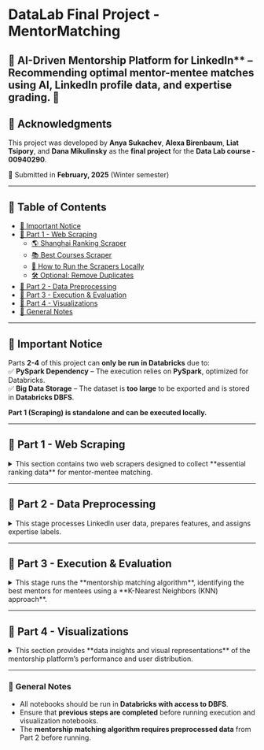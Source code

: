 # DataLab Final Project - MentorMatching  
🚀 AI-Driven Mentorship Platform for LinkedIn** – Recommending optimal mentor-mentee matches using AI, LinkedIn profile data, and expertise grading. 🚀
---

## 📜 Acknowledgments  
This project was developed by **Anya Sukachev**, **Alexa Birenbaum**, **Liat Tsipory**, and **Dana Mikulinsky** as the **final project** for the **Data Lab course - 00940290**.  

🚀 Submitted in **February, 2025** (Winter semester)  

---

## 📑 Table of Contents  
- [📢 Important Notice](#-important-notice)  
- [📌 Part 1 - Web Scraping](#-part-1---web-scraping)  
  - [🌎 Shanghai Ranking Scraper](#-shanghai-ranking-scraper)  
  - [📚 Best Courses Scraper](#-best-courses-scraper)  
  - [🚀 How to Run the Scrapers Locally](#-how-to-run-the-scrapers-locally)  
  - [🛠️ Optional: Remove Duplicates](#-optional-remove-duplicates)  
- [📌 Part 2 - Data Preprocessing](#-part-2---data-preprocessing)  
- [📌 Part 3 - Execution & Evaluation](#-part-3---execution--evaluation)  
- [📌 Part 4 - Visualizations](#-part-4---visualizations)  
- [🔹 General Notes](#-general-notes)  


---

## 📢 Important Notice  
Parts **2-4** of this project can **only be run in Databricks** due to:  
✅ **PySpark Dependency** – The execution relies on **PySpark**, optimized for Databricks.  
✅ **Big Data Storage** – The dataset is **too large** to be exported and is stored in **Databricks DBFS**.  

**Part 1 (Scraping) is standalone and can be executed locally.**  

---
## 📌 Part 1 - Web Scraping  
<details>
<summary> This section contains two web scrapers designed to collect **essential ranking data** for mentor-mentee matching.  </summary>

<details>
  <summary>🌎 Shanghai Ranking Scraper (Click to expand)</summary>

Scrapes university ranking data from **[Shanghai Ranking](https://www.shanghairanking.com/)**, including:  
- **Academic Ranking of World Universities (ARWU) – 2024**  
- **Global Ranking of Sport Science Schools and Departments – 2024**  
- **Global Ranking of Academic Subjects (GRAS) – 2024**  

This data is used to **score the education level** of users based on the institution they attended.  
</details>  

<details>
  <summary>📚 Best Courses Scraper (Click to expand)</summary>

Collects a ranked list of top courses from **[Class Central](https://www.classcentral.com/collection/top-free-online-courses)**, providing insight into popular courses.  
- Helps assess **educational background** beyond traditional degrees.  

Both scrapers were built using **Selenium** and can be executed independently on any system with Python installed.  
</details>  
---

## 🚀 How to Run the Scrapers Locally  

### 1️⃣ Clone the Repository  
First, clone this repository to your local machine using:  

```sh
git clone https://github.com/your-username/DataLab_MentorMatching.git
cd DataLab_MentorMatching/part\ 1\ -\ scraping
```

### 2️⃣ Install Dependencies  
Ensure you have Python **3.8+** installed, then install the required dependencies:  

```sh
pip install -r requirements.txt
```

### 3️⃣ Run the Scrapers  

<details>
  <summary>📊 Shanghai Rankings Scraper</summary>

To scrape **Academic Rankings**, run:  

```sh
python scrape_shanghai.py
```

This will generate:  
- `academic_ranking_world_universities.csv` (ARWU 2024 university rankings)  
- `sport_science_ranking.csv` (Global ranking of sport science schools, if enabled in the script)  
</details>  

<details>
  <summary>📌 Categorized Shanghai Rankings Scraper (GRAS 2024)</summary>

To scrape **Global Ranking of Academic Subjects (GRAS) 2024**, run:  

```sh
python scrape_categories.py
```

This will generate:  
- `categorized_rankings.csv` (Category-based university rankings)  
</details>  

<details>
  <summary>📚 Best Courses Scraper (Class Central)</summary>

To scrape **top free online courses**, run:  

```sh
python scrape_courses.py
```

This will generate:  
- `top_courses.csv` (A list of the best free courses)  
</details>  

---

## 🛠️ Optional: Remove Duplicates  
If necessary, you can remove duplicates from the academic rankings dataset by running:  

```sh
python dups.py
```

---

## 🔹 Notes  
- **Shanghai Rankings** scraping relies on **Selenium**, so you must have **ChromeDriver** installed. The script automatically installs it via `webdriver-manager`.  
- **Class Central Scraper** uses Selenium and requires Chrome. It will load all courses dynamically by interacting with the "Load More" button.  
- Output files will be saved in the same directory as the script.  
</details>

---

## 📌 Part 2 - Data Preprocessing  
<details>
<summary>This stage processes LinkedIn user data, prepares features, and assigns expertise labels.  </summary>

### **How to Run**  
1️⃣ Upload the notebooks into a **Databricks Workspace**.  
2️⃣ Ensure access to **DBFS storage** for reading the datasets.  
3️⃣ Open and run each notebook in the specified order.  

### **Notebooks**  

- **`create users features.ipynb`** → Extracts and preprocesses user profile features from LinkedIn datasets.  
- **`expertise-level label assigning.ipynb`** → Assigns expertise scores to users based on education, work experience, and ranking data.  
- **`meta-industries labels assigning.ipynb`** → Categorizes users into broader industry groups using predefined meta-industry labels.  
</details>

---

## 📌 Part 3 - Execution & Evaluation  
<details>
<summary>This stage runs the **mentorship matching algorithm**, identifying the best mentors for mentees using a **K-Nearest Neighbors (KNN) approach**.  </summary>

### **How to Run**  
1️⃣ Upload the notebooks into a **Databricks Workspace**.  
2️⃣ Ensure all preprocessing steps from **Part 2** are completed.  
3️⃣ Open and execute the notebooks in the specified order.  

### **Notebooks**  

- **`Find mentors (KNN).ipynb`** → Implements the **K-Nearest Neighbors (KNN) algorithm** to find the most suitable mentors for a given user.  
- **`Mentors Matching Demo.ipynb`** → Demonstrates the mentorship matching process with sample queries and results.  
</details>

---

## 📌 Part 4 - Visualizations  
<details>
<summary>This section provides **data insights and visual representations** of the mentorship platform’s performance and user distribution.  </summary>

### **How to Run**  
1️⃣ Upload the notebook into a **Databricks Workspace**.  
2️⃣ Ensure that previous execution results are available.  
3️⃣ Run the notebook to generate visualizations.  

### **Notebook**  

- **`Visualizations.ipynb`** → Generates plots, charts, and insights to evaluate the effectiveness of the mentorship recommendations.  
</details>

---

### 🔹 **General Notes**  
- All notebooks should be run in **Databricks with access to DBFS**.  
- Ensure that **previous steps are completed** before running execution and visualization notebooks.  
- The **mentorship matching algorithm requires preprocessed data** from Part 2 before running.  
